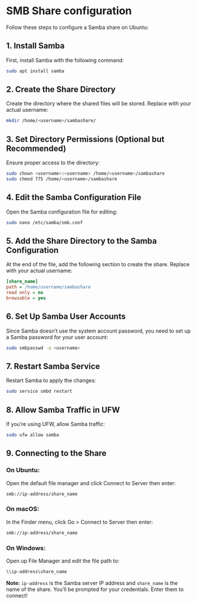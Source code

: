 # SMB Share configuration

Follow these steps to configure a Samba share on Ubuntu:

## 1. Install Samba  
First, install Samba with the following command:
```bash
sudo apt install samba
```
## 2. Create the Share Directory  
Create the directory where the shared files will be stored. Replace <username> with your actual username:
```bash
mkdir /home/<username>/sambashare/
```
## 3. Set Directory Permissions (Optional but Recommended)  
Ensure proper access to the directory:
```bash
sudo chown <username>:<username> /home/<username>/sambashare
sudo chmod 775 /home/<username>/sambashare
```
## 4. Edit the Samba Configuration File  
Open the Samba configuration file for editing:
```bash
sudo nano /etc/samba/smb.conf
```
## 5. Add the Share Directory to the Samba Configuration  
At the end of the file, add the following section to create the share. Replace <username> with your actual username:
```ini
[share_name]
path = /home/username/sambashare
read only = no
browsable = yes
```
## 6. Set Up Samba User Accounts  
Since Samba doesn’t use the system account password, you need to set up a Samba password for your user account:
```bash
sudo smbpasswd -a <username>
```
## 7. Restart Samba Service  
Restart Samba to apply the changes:
```bash
sudo service smbd restart
```
## 8. Allow Samba Traffic in UFW  
If you’re using UFW, allow Samba traffic:
```bash
sudo ufw allow samba
```
## 9. Connecting to the Share 
### On Ubuntu:  
Open the default file manager and click Connect to Server then enter:   
```bash
smb://ip-address/share_name
```
### On macOS:  
In the Finder menu, click Go > Connect to Server then enter:
```bash
smb://ip-address/share_name
```
### On Windows:  
Open up File Manager and edit the file path to:
```bash
\\ip-address\share_name
```
**Note:** `ip-address` is the Samba server IP address and `share_name` is the name of the share. You’ll be prompted for your credentials. Enter them to connect!